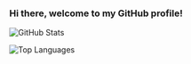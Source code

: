 ### Hi there, welcome to my GitHub profile!

![GitHub Stats](github-readme-stats-git-master-tkinterinshanghais-projects.vercel.app/api?username=Tkinterinshanghai&show_icons=true&theme=radical)

![Top Languages](github-readme-stats-git-master-tkinterinshanghais-projects.vercel.app/api/top-langs/?username=Tkinterinshanghai&layout=compact&theme=radical)
